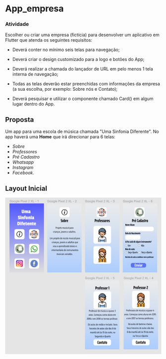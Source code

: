 # App_empresa

### Atividade

Escolher ou criar uma empresa (fictícia) para desenvolver um aplicativo em Flutter que atenda os seguintes requisitos:

- Deverá conter no mínimo seis telas para navegação;

- Deverá criar o design customizado para a logo e botões do App;

- Deverá realizar a chamada do lançador de URL em pelo menos 1 tela interna de navegação;

- Todas as telas deverão estar preenchidas com informações da empresa (a sua escolha, por exemplo: Sobre nós e Contato);

- Deverá pesquisar e utilizar o componente chamado Card() em algum lugar dentro do App.

## Proposta

Um app para uma escola de música chamada "Uma Sinfonia Diferente". No app haverá uma **Home** que irá direcionar para 6 telas: 
  - *Sobre* 
  - *Professores*
  - *Pré Cadastro*
  - *Whatsapp*
  - *Instagram*
  - *Facebook*.

## Layout Inicial


![Layout proposto inicialmente app_empresa](/images/images/app_empresa.png)
